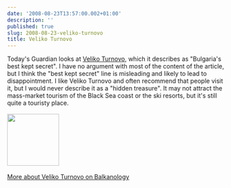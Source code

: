 ```yaml
---
date: '2008-08-23T13:57:00.002+01:00'
description: ''
published: true
slug: 2008-08-23-veliko-turnovo
title: Veliko Turnovo
---
```


Today's Guardian looks at <a href="http://www.guardian.co.uk/travel/2008/aug/23/bulgaria.budget">Veliko Turnovo</a>, which it describes as "Bulgaria's best kept secret". I have no argument with most of the content of the article, but I think the "best kept secret" line is misleading and likely to lead to disappointment. I like Veliko Turnovo and often recommend that people visit it, but I would never describe it as a "hidden treasure". It may not attract the mass-market tourism of the Black Sea coast or the ski resorts, but it's still quite a touristy place.<br /><br /><a href="http://www.pbase.com/alangrant/bulgaria4"><img alt="" border="0" src="http://www.pbase.com/alangrant/image/46842953/small.jpg" style="cursor: pointer; cursor: hand; width: 120px;" /></a><br /><br /><a href="http://www.balkanology.com/bulgaria/article_veliko_tarnovo.html">More about Veliko Turnovo on Balkanology </a>